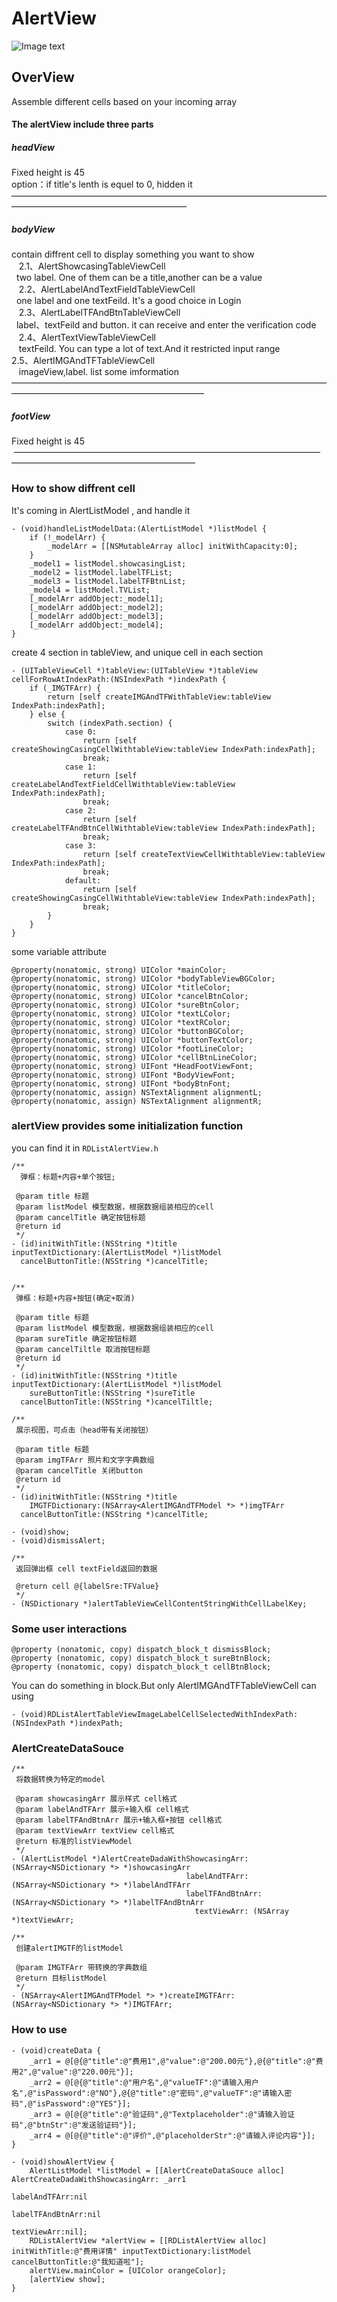 # AlertView

![Image text](https://github.com/bumingxialuo/AlertView/blob/master/alertView.gif)

## OverView

Assemble different cells based on your incoming array <br>

#### The alertView include three parts

##### headView 
  Fixed height is 45 <br>
  option：if title's lenth is equel to 0, hidden it <br>
————————————————————————————————————————————————————————
  
##### bodyView

contain diffrent cell to display something you want to show <br>
    2.1、AlertShowcasingTableViewCell <br>
    two label. One of them can be a title,another can be a value </br>
    2.2、AlertLabelAndTextFieldTableViewCell <br>
    one label and one textFeild. It's a good choice in Login </br>
    2.3、AlertLabelTFAndBtnTableViewCell <br>
    label、textFeild and button. it can receive and enter the verification code </br>
    2.4、AlertTextViewTableViewCell  <br>
    textFeild. You can type a lot of text.And it restricted input range  </br>
    2.5、AlertIMGAndTFTableViewCell <br>
    imageView,label. list some imformation </br>
——————————————————————————————————————————————————————————
##### footView <br>
  Fixed height is 45 <br>
  ————————————————————————————————————————————————————————
### How to show diffrent cell
It's coming in AlertListModel , and handle it
```oc
- (void)handleListModelData:(AlertListModel *)listModel {
    if (!_modelArr) {
        _modelArr = [[NSMutableArray alloc] initWithCapacity:0];
    }
    _model1 = listModel.showcasingList;
    _model2 = listModel.labelTFList;
    _model3 = listModel.labelTFBtnList;
    _model4 = listModel.TVList;
    [_modelArr addObject:_model1];
    [_modelArr addObject:_model2];
    [_modelArr addObject:_model3];
    [_modelArr addObject:_model4];
}
```
create 4 section in tableView, and unique cell in each section
```oc
- (UITableViewCell *)tableView:(UITableView *)tableView cellForRowAtIndexPath:(NSIndexPath *)indexPath {
    if (_IMGTFArr) {
        return [self createIMGAndTFWithTableView:tableView IndexPath:indexPath];
    } else {
        switch (indexPath.section) {
            case 0:
                return [self createShowingCasingCellWithtableView:tableView IndexPath:indexPath];
                break;
            case 1:
                return [self createLabelAndTextFieldCellWithtableView:tableView IndexPath:indexPath];
                break;
            case 2:
                return [self createLabelTFAndBtnCellWithtableView:tableView IndexPath:indexPath];
                break;
            case 3:
                return [self createTextViewCellWithtableView:tableView IndexPath:indexPath];
                break;
            default:
                return [self createShowingCasingCellWithtableView:tableView IndexPath:indexPath];
                break;
        }
    }
}

```
some variable attribute<br>
```oc
@property(nonatomic, strong) UIColor *mainColor;
@property(nonatomic, strong) UIColor *bodyTableViewBGColor;
@property(nonatomic, strong) UIColor *titleColor;
@property(nonatomic, strong) UIColor *cancelBtnColor;
@property(nonatomic, strong) UIColor *sureBtnColor;
@property(nonatomic, strong) UIColor *textLColor;
@property(nonatomic, strong) UIColor *textRColor;
@property(nonatomic, strong) UIColor *buttonBGColor;
@property(nonatomic, strong) UIColor *buttonTextColor;
@property(nonatomic, strong) UIColor *footLineColor;
@property(nonatomic, strong) UIColor *cellBtnLineColor;
@property(nonatomic, strong) UIFont *HeadFootViewFont;
@property(nonatomic, strong) UIFont *BodyViewFont;
@property(nonatomic, strong) UIFont *bodyBtnFont;
@property(nonatomic, assign) NSTextAlignment alignmentL;
@property(nonatomic, assign) NSTextAlignment alignmentR;
```
### alertView provides some initialization function
you can find it in ```RDListAlertView.h``` <br>
```oc
/**
  弹框：标题+内容+单个按钮;

 @param title 标题
 @param listModel 模型数据，根据数据组装相应的cell
 @param cancelTitle 确定按钮标题
 @return id
 */
- (id)initWithTitle:(NSString *)title
inputTextDictionary:(AlertListModel *)listModel
  cancelButtonTitle:(NSString *)cancelTitle;


/**
 弹框：标题+内容+按钮(确定+取消)

 @param title 标题
 @param listModel 模型数据，根据数据组装相应的cell
 @param sureTitle 确定按钮标题
 @param cancelTiltle 取消按钮标题
 @return id
 */
- (id)initWithTitle:(NSString *)title
inputTextDictionary:(AlertListModel *)listModel
    sureButtonTitle:(NSString *)sureTitle
  cancelButtonTitle:(NSString *)cancelTiltle;

/**
 展示视图，可点击（head带有关闭按钮）

 @param title 标题
 @param imgTFArr 照片和文字字典数组
 @param cancelTitle 关闭button
 @return id
 */
- (id)initWithTitle:(NSString *)title
    IMGTFDictionary:(NSArray<AlertIMGAndTFModel *> *)imgTFArr
  cancelButtonTitle:(NSString *)cancelTitle;

- (void)show;
- (void)dismissAlert;

/**
 返回弹出框 cell textField返回的数据

 @return cell @{labelSre:TFValue}
 */
- (NSDictionary *)alertTableViewCellContentStringWithCellLabelKey;
```
### Some user interactions
```oc
@property (nonatomic, copy) dispatch_block_t dismissBlock;
@property (nonatomic, copy) dispatch_block_t sureBtnBlock;
@property (nonatomic, copy) dispatch_block_t cellBtnBlock;
```
You can do something in block.But only AlertIMGAndTFTableViewCell can using <br>
```oc
- (void)RDListAlertTableViewImageLabelCellSelectedWithIndexPath:(NSIndexPath *)indexPath;
```
### AlertCreateDataSouce
```oc
/**
 将数据转换为特定的model

 @param showcasingArr 展示样式 cell格式
 @param labelAndTFArr 展示+输入框 cell格式
 @param labelTFAndBtnArr 展示+输入框+按钮 cell格式
 @param textViewArr textView cell格式
 @return 标准的listViewModel
 */
- (AlertListModel *)AlertCreateDadaWithShowcasingArr: (NSArray<NSDictionary *> *)showcasingArr
                                       labelAndTFArr: (NSArray<NSDictionary *> *)labelAndTFArr
                                       labelTFAndBtnArr: (NSArray<NSDictionary *> *)labelTFAndBtnArr
                                         textViewArr: (NSArray *)textViewArr;

/**
 创建alertIMGTF的listModel

 @param IMGTFArr 带转换的字典数组
 @return 目标listModel
 */
- (NSArray<AlertIMGAndTFModel *> *)createIMGTFArr:(NSArray<NSDictionary *> *)IMGTFArr;
```
### How to use
```oc
- (void)createData {
    _arr1 = @[@{@"title":@"费用1",@"value":@"200.00元"},@{@"title":@"费用2",@"value":@"220.00元"}];
    _arr2 = @[@{@"title":@"用户名",@"valueTF":@"请输入用户名",@"isPassword":@"NO"},@{@"title":@"密码",@"valueTF":@"请输入密码",@"isPassword":@"YES"}];
    _arr3 = @[@{@"title":@"验证码",@"Textplaceholder":@"请输入验证码",@"btnStr":@"发送验证码"}];
    _arr4 = @[@{@"title":@"评价",@"placeholderStr":@"请输入评论内容"}];
}

- (void)showAlertView {
    AlertListModel *listModel = [[AlertCreateDataSouce alloc] AlertCreateDadaWithShowcasingArr: _arr1
                                                                 labelAndTFArr:nil
                                                              labelTFAndBtnArr:nil
                                                                   textViewArr:nil];
    RDListAlertView *alertView = [[RDListAlertView alloc] initWithTitle:@"费用详情" inputTextDictionary:listModel cancelButtonTitle:@"我知道啦"];
    alertView.mainColor = [UIColor orangeColor];
    [alertView show];
}
```
